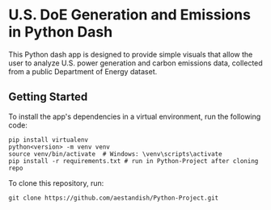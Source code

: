 # U.S. DoE Generation and Emissions in Python Dash

This Python dash app is designed to provide simple visuals that allow the user to analyze U.S. power generation and carbon emissions data, collected from a public Department of Energy dataset.

## Getting Started
To install the app's dependencies in a virtual environment, run the following code:
```
pip install virtualenv
python<version> -m venv venv 
source venv/bin/activate  # Windows: \venv\scripts\activate
pip install -r requirements.txt # run in Python-Project after cloning repo
```
To clone this repository, run:
```
git clone https://github.com/aestandish/Python-Project.git
```
